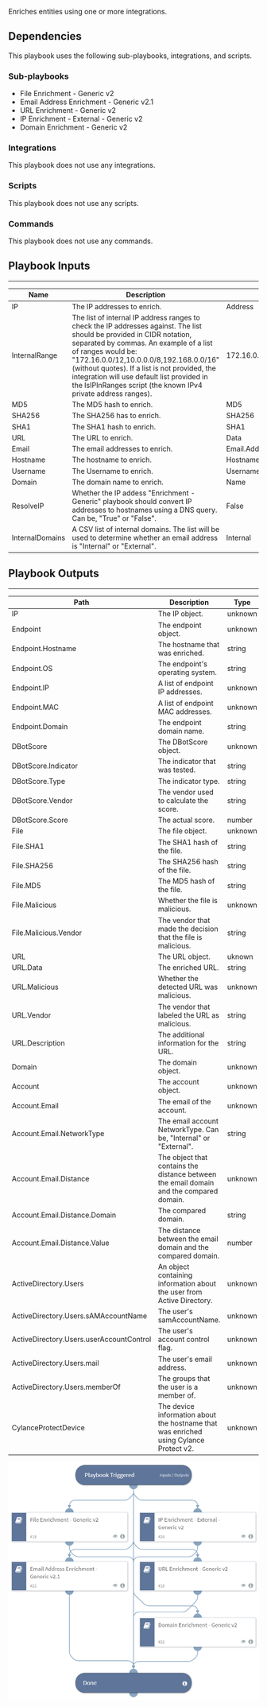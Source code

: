 Enriches entities using one or more integrations.

## Dependencies
This playbook uses the following sub-playbooks, integrations, and scripts.

### Sub-playbooks
* File Enrichment - Generic v2
* Email Address Enrichment - Generic v2.1
* URL Enrichment - Generic v2
* IP Enrichment - External - Generic v2
* Domain Enrichment - Generic v2

### Integrations
This playbook does not use any integrations.

### Scripts
This playbook does not use any scripts.

### Commands
This playbook does not use any commands.

## Playbook Inputs
---

| **Name** | **Description** | **Default Value** | **Source** | **Required** |
| --- | --- | --- | --- | --- |
| IP | The IP addresses to enrich. | Address | IP | Optional |
| InternalRange | The list of internal IP address ranges to check the IP addresses against. The list should be provided in CIDR notation, separated by commas. An example of a list of ranges would be: "172.16.0.0/12,10.0.0.0/8,192.168.0.0/16" (without quotes). If a list is not provided, the integration will use default list provided in the IsIPInRanges script (the known IPv4 private address ranges). | 172.16.0.0/12,10.0.0.0/8,192.168.0.0/16 | - | Optional |
| MD5 | The MD5 hash to enrich. | MD5 | File | Optional |
| SHA256 | The SHA256 has to enrich. | SHA256 | File | Optional |
| SHA1 | The SHA1 hash to enrich. | SHA1 | File | Optional |
| URL | The URL to enrich. | Data | URL | Optional |
| Email | The email addresses to enrich. | Email.Address | Account | Optional |
| Hostname | The hostname to enrich. | Hostname | Endpoint | Optional |
| Username | The Username to enrich. | Username | Account | Optional |
| Domain | The domain name to enrich. | Name | Domain | Optional |
| ResolveIP |Whether the IP addess "Enrichment - Generic" playbook should convert IP addresses to hostnames using a DNS query. Can be, "True" or "False". | False | - | Optional |
| InternalDomains | A CSV list of internal domains. The list will be used to determine whether an email address is "Internal" or "External". | Internal | - | Optional |

## Playbook Outputs
---

| **Path** | **Description** | **Type** |
| --- | --- | --- |
| IP | The IP object. | unknown |
| Endpoint | The endpoint object. | unknown |
| Endpoint.Hostname | The hostname that was enriched. | string |
| Endpoint.OS | The endpoint's operating system. | string |
| Endpoint.IP | A list of endpoint IP addresses. | unknown |
| Endpoint.MAC | A list of endpoint MAC addresses. | unknown |
| Endpoint.Domain | The endpoint domain name. | string |
| DBotScore | The DBotScore object. | unknown |
| DBotScore.Indicator | The indicator that was tested. | string |
| DBotScore.Type | The indicator type. | string |
| DBotScore.Vendor | The vendor used to calculate the score. | string |
| DBotScore.Score | The actual score. | number |
| File | The file object. | unknown |
| File.SHA1 | The SHA1 hash of the file. | string |
| File.SHA256 | The SHA256 hash of the file. | string |
| File.MD5 | The MD5 hash of the file. | string |
| File.Malicious | Whether the file is malicious. | unknown |
| File.Malicious.Vendor | The vendor that made the decision that the file is malicious. | string |
| URL | The URL object. | uknown |
| URL.Data | The enriched URL. | string |
| URL.Malicious | Whether the detected URL was malicious. | unknown |
| URL.Vendor | The vendor that labeled the URL as malicious. | string |
| URL.Description | The additional information for the URL. | string |
| Domain | The domain object. | unknown |
| Account | The account object. | unknown |
| Account.Email | The email of the account. | unknown |
| Account.Email.NetworkType | The email account NetworkType. Can be, "Internal" or "External". | string |
| Account.Email.Distance | The object that contains the distance between the email domain and the compared domain.  | unknown |
| Account.Email.Distance.Domain | The compared domain. | string |
| Account.Email.Distance.Value | The distance between the email domain and the compared domain.  | number |
| ActiveDirectory.Users | An object containing information about the user from Active Directory. | unknown |
| ActiveDirectory.Users.sAMAccountName | The user's samAccountName. | unknown |
| ActiveDirectory.Users.userAccountControl | The user's account control flag. | unknown |
| ActiveDirectory.Users.mail | The user's email address. | unknown |
| ActiveDirectory.Users.memberOf | The groups that the user is a member of. | unknown |
| CylanceProtectDevice | The device information about the hostname that was enriched using Cylance Protect v2. | unknown |

![Entity_Enrichment_Phishing_v2](https://github.com/ElazarK/content-docs/blob/master/images/playbooks/Entity_Enrichment_Phishing_v2.png)
